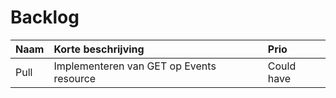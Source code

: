 # Backlog

Naam | Korte beschrijving | Prio
| :--- | :--- | :---
Pull | Implementeren van GET op Events resource | Could have
